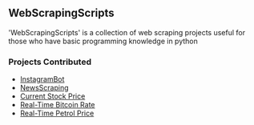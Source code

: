<h2>WebScrapingScripts</h2>

'WebScrapingScripts' is a collection of web scraping projects useful for those who have basic programming knowledge in python

<h3>Projects Contributed</h3>

- [InstagramBot](https://github.com/prathimacode-hub/Awesome_Python_Scripts/tree/main/WebScrapingScripts/InstagramBot)
- [NewsScraping](https://github.com/prathimacode-hub/Awesome_Python_Scripts/tree/main/WebScrapingScripts/NewsScraping)
- [Current Stock Price](https://github.com/prathimacode-hub/Awesome_Python_Scripts/tree/main/WebScrapingScripts/Current%20Stock%20Price)
- [Real-Time Bitcoin Rate](https://github.com/prathimacode-hub/Awesome_Python_Scripts/tree/main/WebScrapingScripts/Real-Time%20Bitcoin%20Rate)
- [Real-Time Petrol Price](https://github.com/prathimacode-hub/Awesome_Python_Scripts/tree/main/WebScrapingScripts/Real-Time%20Petrol%20Price)
